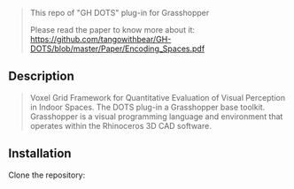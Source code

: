 > This repo of "GH DOTS" plug-in for Grasshopper
>
> Please read the paper to know more about it: https://github.com/tangowithbear/GH-DOTS/blob/master/Paper/Encoding_Spaces.pdf


##  Description
> Voxel Grid Framework for Quantitative Evaluation of Visual Perception in Indoor Spaces. The DOTS plug-in a Grasshopper base toolkit. 
> Grasshopper is a visual programming language and environment that operates within the Rhinoceros 3D CAD software.

##  Installation
Clone the repository:
